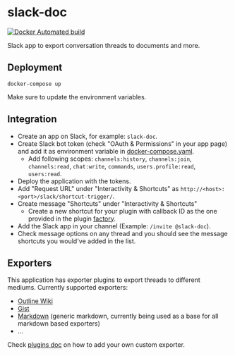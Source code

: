 # slack-doc

[![Docker Automated build](https://img.shields.io/docker/cloud/automated/vipul-sharma20/slack-doc)]()

Slack app to export conversation threads to documents and more.

## Deployment

```
docker-compose up
```

Make sure to update the environment variables.

## Integration

- Create an app on Slack, for example: `slack-doc`.
- Create Slack bot token (check "OAuth & Permissions" in your app page) and add
  it as environment variable in [docker-compose.yaml][docker-compose].
    - Add following scopes: `channels:history`, `channels:join`,
      `channels:read`, `chat:write`, `commands`, `users.profile:read`,
      `users:read`.
- Deploy the application with the tokens.
- Add "Request URL" under "Interactivity & Shortcuts" as `http://<host>:<port>/slack/shortcut-trigger/`.
- Create message "Shortcuts" under "Interactivity & Shortcuts"
    - Create a new shortcut for your plugin with callback ID as the one
      provided in the plugin [factory][plugin_factory].
- Add the Slack app in your channel (Example: `/invite @slack-doc`).
- Check message options on any thread and you should see the message shortcuts
  you would've added in the list.

## Exporters

This application has exporter plugins to export threads to different mediums.
Currently supported exporters:

- [Outline Wiki][outline_plugin]
- [Gist][gist_plugin]
- [Markdown][markdown_plugin] (generic markdown, currently being used as a base
  for all markdown based exporters)
- ...

Check [plugins doc][plugins_doc] on how to add your own custom exporter.


[plugin_base]: plugins/base.py
[plugin_map]: slack_doc/factory.py
[plugin_factory]: slack_doc/factory.py
[docker-compose]: docker-compose.yaml
[outline_plugin]: plugins/outline.py
[gist_plugin]: plugins/gist.py
[markdown_plugin]: plugins/markdown.py
[plugins_doc]: plugins/README.md
